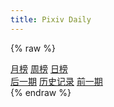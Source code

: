 ```yaml
---
title: Pixiv Daily
---
```


{% raw %}
<link rel="stylesheet" href="index.css">
<div class="typenav-container">
    <a href="#" class="typenav" id="typenav-monthly" target="_self">月榜</a>
    <a href="#" class="typenav" id="typenav-weekly" target="_self">周榜</a>
    <a href="#" class="typenav" id="typenav-daily" target="_self">日榜</a>
</div>
<div id="illusts" class="illusts"></div>
<div class="datenav-container">
    <a href="#" class="datenav" id="datenav-next" target="_self"><i class="fa fa-arrow-left fa-fw"></i>后一期</a>
    <a href="/pixivdaily/history/" class="datenav" id="datenav-all" target="_self">历史记录</a>
    <a href="#" class="datenav" id="datenav-prev" target="_self">前一期<i class="fa fa-arrow-right fa-fw"></i></a>
</div>
<script src="index.js"></script>
{% endraw %}
